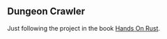 ## Dungeon Crawler
Just following the project in the book [Hands On Rust](https://pragprog.com/titles/hwrust/hands-on-rust/).
